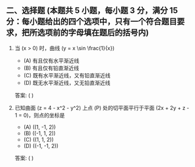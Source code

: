 ## 二、选择题 (本题共 5 小题，每小题 3 分，满分 15 分：每小题给出的四个选项中，只有一个符合题目要求，把所选项前的字母填在题后的括号内)

1. 当 \(x > 0\) 时，曲线 \(y = x \sin \frac{1}{x}\)

   - (A) 有且仅有水平渐近线
   - (B) 有且仅有铅直渐近线
   - (C) 既有水平渐近线，又有铅直渐近线
   - (D) 既无水平渐近线，又无铅直渐近线

   答案: ( )

2. 已知曲面 \(z = 4 - x^2 - y^2\) 上点 \(P\) 处的切平面平行于平面 \(2x + 2y + z - 1 = 0\)，则点的坐标是

   - (A) \((1, -1, 2)\)
   - (B) \((-1, 1, 2)\)
   - (C) \((1, 1, 2)\)
   - (D) \((-1, -1, 2)\)

   答案: ( )
